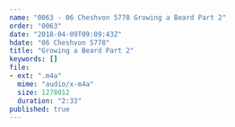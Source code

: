 ```yaml
---
name: "0063 - 06 Cheshvon 5778 Growing a Beard Part 2"
order: "0063"
date: "2018-04-09T09:09:43Z"
hdate: "06 Cheshvon 5778"
title: "Growing a Beard Part 2"
keywords: []
file:
- ext: ".m4a"
  mime: "audio/x-m4a"
  size: 1278012
  duration: "2:33"
published: true
---
```


